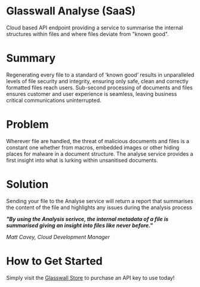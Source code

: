 # Glasswall Analyse (SaaS)
Cloud based API endpoint providing a service to summarise the internal structures within files and where files deviate from "known good".

# Summary
Regenerating every file to a standard of ‘known good’ results in unparalleled levels of file security and integrity, ensuring only safe, clean and correctly formatted files reach users.
Sub-second processing of documents and files ensures customer and user experience is seamless, leaving business critical communications uninterrupted.

# Problem 
Wherever file are handled, the threat of malicious documents and files is a constant one whether from macros, embedded images or other hiding places for malware in a document structure. The analyse service provides a first insight into what is lurking within unsanitised documents.

# Solution 
Sending your file to the Analyse service will return a report that summarises the content of the file and highlights any issues during the analysis process

___"By using the Analysis serivce, the internal metadata of a file is summarised giving an insight into files like never before."___

_Matt Cavey, Cloud Development Manager_

# How to Get Started 
Simply visit the [Glasswall Store](https://glasswall-store.com/collections/saas/) to purchase an API key to use today!